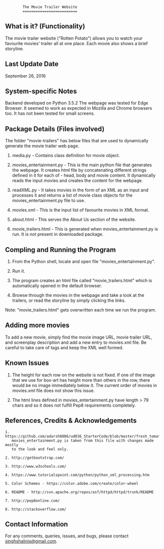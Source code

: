             The Movie Trailer Website
            =========================


What is it? (Functionality)
---------------------------
The movie trailer website ("Rotten Potato") allows you to watch your favourite 
movies' trailer all at one place. Each movie also shows a brief storyline. 


Last Update Date
-----------------
September 26, 2016


System-specific Notes
----------------------
Backend developed on Python 3.5.2
The webpage was tested for Edge Browser. It seemed to work as expected in 
Mozilla and Chrome browsers too. It has not been tested for small screens.


Package Details (Files involved) 
-------------------------------
The folder "movie-trailers" has below files that are used to dynamically 
generate the movie trailer web page. 

  1. media.py - Contains class definition for movie object.
  
  2. movies_entertainment.py - This is the main python file that generates the 
	 webpage. It creates html file by concatenating different strings defined 
	 in it for each of - head, body and movie content. It dynamically reads the
	 input movies and creates the content for the webpage.
	 
  3. readXML.py - It takes movies in the form of an XML as an input and 
	 processes it and returns a list of movie class objects for the 
	 movies_entertainment.py file to use.
	 
  4. movies.xml - This is the input list of favourite movies in XML format.
  
  5. about.html - This serves the About Us section of the website. 
  
  6. movie_trailers.html - This is generated when movies_entertainment.py is
	 run. It is not present in downloaded package.

	
Compling and Running the Program
---------------------------------
  1. From the Python shell, locate and open file "movies_entertainment.py".
  
  2. Run it.
  
  3. The program creates an html file called "movie_trailers.html" which is
	 automatically opened in the default browser. 
  
  4. Browse through the movies in the webpage and take a look at the trailers, 
	 or read the storyline by simply clicking the links.
	 
Note: "movie_trailers.html" gets overwritten each time we run the program.


Adding more movies
-------------------
To add a new movie, simply find the movie image URL, movie trailer URL, and 
screenplay description and add a new entry to movies.xml file. Be careful to
take care of tags and keep the XML well formed.


Known Issues
-------------
1. The height for each row on the website is not fixed. If one of the image 
   that we use for box-art has height more than others in the row, there would
   be no image immediately below it. The current order of movies in movies.xml 
   file does not show this issue.
   
2. The html lines defined in movies_entertainment.py have length > 79 chars and so 
   it does not fulfill Pep8 requirements completely. 
   
   
References, Credits & Acknowledgements
---------------------------------------
	1. https://github.com/adarsh0806/ud036_StarterCode/blob/master/fresh_tomatoes.py
	   movies_entertainment.py is taken from this file with changes made mostly
	   to the look and feel only.
	   
	2. http://getbootstrap.com/	
	
	3. http://www.w3schools.com/	
	
	4. https://www.tutorialspoint.com/python/python_xml_processing.htm	
	
	5. Color Schemes - https://color.adobe.com/create/color-wheel
	
	6. README - http://svn.apache.org/repos/asf/httpd/httpd/trunk/README
    
    7. http://pep8online.com/
    
    8. http://stackoverflow.com/


Contact Information
--------------------
For any comments, queries, issues, and bugs, please contact singhshalinis@gmail.com.